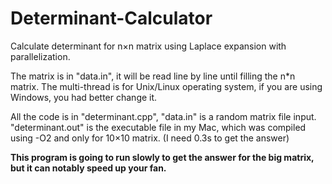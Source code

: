 # Determinant-Calculator
 Calculate determinant for n×n matrix using Laplace expansion with parallelization.

The matrix is in "data.in", it will be read line by line until filling the n*n matrix. The multi-thread is for Unix/Linux operating system, if you are using Windows, you had better change it.

All the code is in "determinant.cpp", "data.in" is a random matrix file input. "determinant.out" is the executable file in my Mac, which was compiled using -O2 and only for 10×10 matrix. (I need 0.3s to get the answer)

**This program is going to run slowly to get the answer for the big matrix, but it can notably speed up your fan.**
